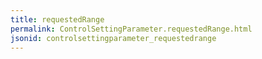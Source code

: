 ```yaml
---
title: requestedRange
permalink: ControlSettingParameter.requestedRange.html
jsonid: controlsettingparameter_requestedrange
---
```

